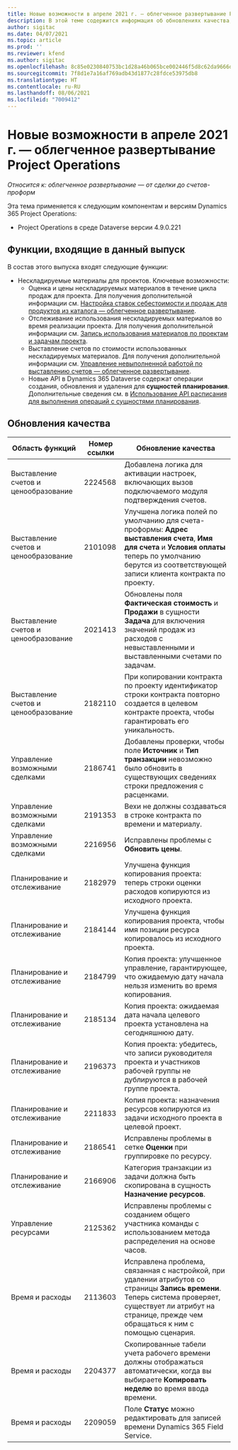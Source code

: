 ```yaml
---
title: Новые возможности в апреле 2021 г. — облегченное развертывание Project Operations
description: В этой теме содержится информация об обновлениях качества, доступных в облегченном развертывании выпуска Project Operations за апрель 2021 года.
author: sigitac
ms.date: 04/07/2021
ms.topic: article
ms.prod: ''
ms.reviewer: kfend
ms.author: sigitac
ms.openlocfilehash: 8c85e0230840753bc1d28a46b065bce002446f5d8c62da9666d58bc9d2a68af8
ms.sourcegitcommit: 7f8d1e7a16af769adb43d1877c28fdce53975db8
ms.translationtype: HT
ms.contentlocale: ru-RU
ms.lasthandoff: 08/06/2021
ms.locfileid: "7009412"
---
```

# <a name="whats-new-april-2021---project-operations-lite-deployment"></a>Новые возможности в апреле 2021 г. — облегченное развертывание Project Operations

_Относится к: облегченное развертывание — от сделки до счетов-проформ_

Эта тема применяется к следующим компонентам и версиям Dynamics 365 Project Operations:

  - Project Operations в среде Dataverse версии 4.9.0.221 

## <a name="features-included-in-this-release"></a>Функции, входящие в данный выпуск

В состав этого выпуска входят следующие функции:

- Нескладируемые материалы для проектов. Ключевые возможности:
  - Оценка и цены нескладируемых материалов в течение цикла продаж для проекта. Для получения дополнительной информации см. [Настройка ставок себестоимости и продаж для продуктов из каталога — облегченное развертывание](../pricing-costing/set-up-cost-sales-rates-catalog-products.md).
  - Отслеживание использования нескладируемых материалов во время реализации проекта. Для получения дополнительной информации см. [Запись использования материалов по проектам и задачам проекта](../../material/material-usage-log.md).
  - Выставление счетов по стоимости использованных нескладируемых материалов. Для получения дополнительной информации см. [Управление невыполненной работой по выставлению счетов — облегченное развертывание](../proforma-invoicing/manage-billing-backlog-sales.md#product-billing-backlog).
  - Новые API в Dynamics 365 Dataverse содержат операции создания, обновления и удаления для **сущностей планирования**. Дополнительные сведения см. в [Использование API расписания для выполнения операций с сущностями планирования](../../project-management/schedule-api-preview.md).

## <a name="quality-updates"></a>Обновления качества

| **Область функций** | **Номер ссылки** | **Обновление качества** |
| --- | --- | --- |
| Выставление счетов и ценообразование | 2224568 | Добавлена логика для активации настроек, включающих вызов подключаемого модуля подтверждения счетов. |
| Выставление счетов и ценообразование | 2101098 | Улучшена логика полей по умолчанию для счета-проформы: **Адрес выставления счета**, **Имя для счета** и **Условия оплаты** теперь по умолчанию берутся из соответствующей записи клиента контракта по проекту. |
| Выставление счетов и ценообразование | 2021413 | Обновлены поля **Фактическая стоимость** и **Продажи** в сущности **Задача** для включения значений продаж из расходов с невыставленными и выставленными счетами по задачам. |
| Выставление счетов и ценообразование | 2182110 | При копировании контракта по проекту идентификатор строки контракта повторно создается в целевом контракте проекта, чтобы гарантировать его уникальность. |
| Управление возможными сделками | 2186741 | Добавлены проверки, чтобы поле **Источник** и **Тип транзакции** невозможно было обновить в существующих сведениях строки предложения с расценками. |
| Управление возможными сделками | 2191353 | Вехи не должны создаваться в строке контракта по времени и материалу. |
| Управление возможными сделками | 2216956 | Исправлены проблемы с **Обновить цены**. |
| Планирование и отслеживание | 2182979 | Улучшена функция копирования проекта: теперь строки оценки расходов копируются из исходного проекта. |
| Планирование и отслеживание | 2184144 | Улучшена функция копирования проекта, чтобы имя позиции ресурса копировалось из исходного проекта. |
| Планирование и отслеживание | 2184799 | Копия проекта: улучшенное управление, гарантирующее, что ожидаемую дату начала нельзя изменить во время копирования. |
| Планирование и отслеживание | 2185134 | Копия проекта: ожидаемая дата начала целевого проекта установлена на сегодняшнюю дату. |
| Планирование и отслеживание | 2196373 | Копия проекта: убедитесь, что записи руководителя проекта и участников рабочей группы не дублируются в рабочей группе проекта. |
| Планирование и отслеживание | 2211833 | Копия проекта: назначения ресурсов копируются из задачи исходного проекта в целевой проект. |
| Планирование и отслеживание | 2186541 | Исправлены проблемы в сетке **Оценки** при группировке по ресурсу. |
| Планирование и отслеживание | 2166906 | Категория транзакции из задачи должна быть скопирована в сущность **Назначение ресурсов**. |
| Управление ресурсами | 2125362 | Исправлены проблемы с созданием общего участника команды с использованием метода распределения на основе часов. |
| Время и расходы | 2113603 | Исправлена проблема, связанная с настройкой, при удалении атрибутов со страницы **Запись времени**. Теперь система проверяет, существует ли атрибут на странице, прежде чем обращаться к ним с помощью сценария. |
| Время и расходы | 2204377 | Скопированные табели учета рабочего времени должны отображаться автоматически, когда вы выбираете **Копировать неделю** во время ввода времени. |
| Время и расходы | 2209059 | Поле **Статус** можно редактировать для записей времени Dynamics 365 Field Service. |
